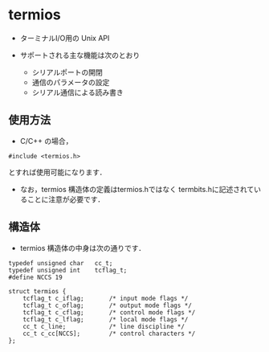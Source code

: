 # termios 
- ターミナルI/O用の Unix API
- サポートされる主な機能は次のとおり

    - シリアルポートの開閉
    - 通信のパラメータの設定
    - シリアル通信による読み書き


## 使用方法
- C/C++ の場合，
```
#include <termios.h>  
```
 とすれば使用可能になります．
- なお，termios 構造体の定義はtermios.hではなく termbits.hに記述されていることに注意が必要です．



## 構造体
- termios 構造体の中身は次の通りです．

```
typedef unsigned char   cc_t;
typedef unsigned int    tcflag_t;
#define NCCS 19
```

```
struct termios {
    tcflag_t c_iflag;       /* input mode flags */
    tcflag_t c_oflag;       /* output mode flags */
    tcflag_t c_cflag;       /* control mode flags */
    tcflag_t c_lflag;       /* local mode flags */
    cc_t c_line;            /* line discipline */
    cc_t c_cc[NCCS];        /* control characters */
};

```